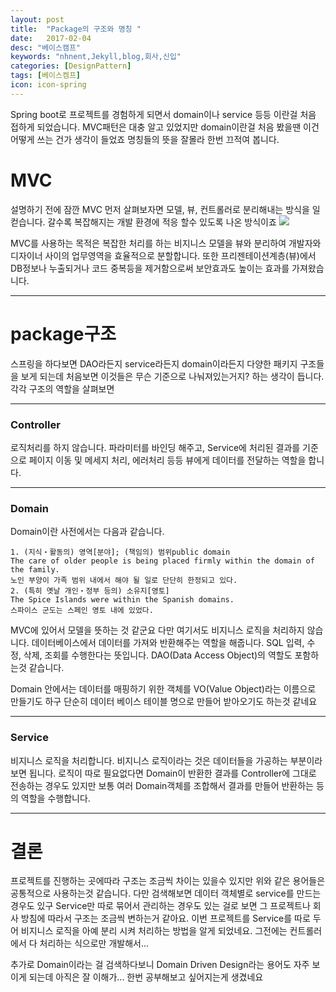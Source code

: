 ```yaml
---
layout: post
title:  "Package의 구조와 명칭 "
date:   2017-02-04
desc: "베이스캠프"
keywords: "nhnent,Jekyll,blog,회사,신입"
categories: [DesignPattern]
tags: [베이스켐프]
icon: icon-spring
---
```


Spring boot로 프로젝트를 경험하게 되면서 domain이나 service 등등 이란걸 처음 접하게 되었습니다.
MVC패턴은 대충 알고 있었지만 domain이란걸 처음 봤을땐 이건 어떻게 쓰는 건가 생각이 들었죠 명칭들의 뜻을 잘몰라 한번 끄적여 봅니다.

# MVC

설명하기 전에 잠깐 MVC 먼저 살펴보자면 모델, 뷰, 컨트롤러로 분리해내는 방식을 일컫습니다. 갈수록 복잡해지는 개발 환경에 적응 할수 있도록 나온 방식이죠
<img src="{{ site.img_path }}/3steps/500px-MVC-Process.svg">

MVC를 사용하는 목적은 복잡한 처리를 하는 비지니스 모델을 뷰와 분리하여 개발자와 디자이너 사이의 업무영역을 효율적으로 분할합니다.
또한 프리젠테이션계층(뷰)에서 DB정보나 누출되거나 코드 중복등을 제거함으로써 보안효과도 높이는 효과를 가져왔습니다.

------------

# package구조

스프링을 하다보면 DAO라든지 service라든지 domain이라든지 다양한 패키지 구조들을 보게 되는데 처음보면 이것들은 무슨 기준으로 나눠져있는거지? 하는 생각이 듭니다. 각각 구조의 역할을 살펴보면

----------
### Controller
로직처리를 하지 않습니다. 파라미터를 바인딩 해주고, Service에 처리된 결과를 기준으로 페이지 이동 및 메세지 처리, 에러처리 등등 뷰에게 데이터를 전달하는 역할을 합니다. 

----------------
### Domain
Domain이란 사전에서는 다음과 같습니다.
```
1. (지식・활동의) 영역[분야]; (책임의) 범위public domain
The care of older people is being placed firmly within the domain of the family.
노인 부양이 가족 범위 내에서 해야 될 일로 단단히 한정되고 있다.
2. (특히 옛날 개인・정부 등의) 소유지[영토]
The Spice Islands were within the Spanish domains.
스파이스 군도는 스페인 영토 내에 있었다.
```
MVC에 있어서 모델을 뜻하는 것 같군요
다만 여기서도 비지니스 로직을 처리하지 않습니다. 데이터베이스에서 데이터를 가져와 반환해주는 역할을 해줍니다. SQL 입력, 수정, 삭제, 조회를 수행한다는 뜻입니다.
DAO(Data Access Object)의 역할도 포함하는것 같습니다.

Domain 안에서는 데이터를 매핑하기 위한 객체를 VO(Value Object)라는 이름으로 만들기도 하구 단순히 데이터 베이스 테이블 명으로 만들어 받아오기도 하는것 같네요 

-----------------
### Service
비지니스 로직을 처리합니다. 비지니스 로직이라는 것은 데이터들을 가공하는 부분이라 보면 됩니다. 로직이 따로 필요없다면 Domain이 반환한 결과를 Controller에 그대로 전송하는 경우도 있지만 보통 여러 Domain객체를 조합해서 결과를 만들어 반환하는 등의 역할을 수행합니다.

-----------------
# 결론
프로젝트를 진행하는 곳에따라 구조는 조금씩 차이는 있을수 있지만 위와 같은 용어들은 공통적으로 사용하는것 같습니다. 다만 검색해보면 데이터 객체별로 service를 만드는 경우도 있구 Service만 따로 묶어서 관리하는 경우도 있는 걸로 보면 그 프로젝트나 회사 방침에 따라서 구조는 조금씩 변하는거 같아요.
이번 프로젝트를 Service를 따로 두어 비지니스 로직을 아예 분리 시켜 처리하는 방법을 알게 되었네요. 그전에는 컨트롤러에서 다 처리하는 식으로만 개발해서...

추가로 Domain이라는 걸 검색하다보니 Domain Driven Design라는 용어도 자주 보이게 되는데 아직은 잘 이해가... 한번 공부해보고 싶어지는게 생겼네요

